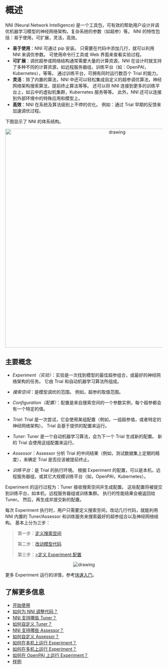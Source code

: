 # 概述

NNI (Neural Network Intelligence) 是一个工具包，可有效的帮助用户设计并调优机器学习模型的神经网络架构，复杂系统的参数（如超参）等。 NNI 的特性包括：易于使用，可扩展，灵活，高效。

* **易于使用**：NNI 可通过 pip 安装。 只需要在代码中添加几行，就可以利用 NNI 来调优参数。 可使用命令行工具或 Web 界面来查看实验过程。
* **可扩展**：调优超参或网络结构通常需要大量的计算资源。NNI 在设计时就支持了多种不同的计算资源，如远程服务器组，训练平台（如：OpenPAI，Kubernetes），等等。 通过训练平台，可拥有同时运行数百个 Trial 的能力。
* **灵活**：除了内置的算法，NNI 中还可以轻松集成自定义的超参调优算法，神经网络架构搜索算法，提前终止算法等等。 还可以将 NNI 连接到更多的训练平台上，如云中的虚拟机集群，Kubernetes 服务等等。 此外，NNI 还可以连接到外部环境中的特殊应用和模型上。
* **高效**：NNI 在系统及算法级别上不停的优化。 例如：通过 Trial 早期的反馈来加速调优过程。

下图显示了 NNI 的体系结构。

<p align="center">
<img src="https://user-images.githubusercontent.com/23273522/51816536-ed055580-2301-11e9-8ad8-605a79ee1b9a.png" alt="drawing" width="700"/>
</p>

## 主要概念

* *Experiment（实验）*：实验是一次找到模型的最佳超参组合，或最好的神经网络架构的任务。 它由 Trial 和自动机器学习算法所组成。

* *搜索空间*：是模型调优的范围。 例如，超参的取值范围。

* *Configuration（配置）*：配置是来自搜索空间的一个参数实例，每个超参都会有一个特定的值。

* *Trial*: Trial 是一次尝试，它会使用某组配置（例如，一组超参值，或者特定的神经网络架构）。 Trial 会基于提供的配置来运行。

* *Tuner*: Tuner 是一个自动机器学习算法，会为下一个 Trial 生成新的配置。 新的 Trial 会使用这组配置来运行。

* *Assessor*：Assessor 分析 Trial 的中间结果（例如，测试数据集上定期的精度），来确定 Trial 是否应该被提前终止。

* *训练平台*：是 Trial 的执行环境。 根据 Experiment 的配置，可以是本机，远程服务器组，或其它大规模训练平台（如，OpenPAI，Kubernetes）。

Experiment 的运行过程为：Tuner 接收搜索空间并生成配置。 这些配置将被提交到训练平台，如本机，远程服务器组或训练集群。 执行的性能结果会被返回给 Tuner。 然后，再生成并提交新的配置。

每次 Experiment 执行时，用户只需要定义搜索空间，改动几行代码，就能利用 NNI 内置的 Tuner/Assessor 和训练服务来搜索最好的超参组合以及神经网络结构。 基本上分为三步：

> 第一步：[定义搜索空间](Tutorial/SearchSpaceSpec.md)
> 
> 第二步：[改动模型代码](TrialExample/Trials.md)
> 
> 第三步：[>定义 Experiment 配置](Tutorial/ExperimentConfig.md)

<p align="center">
<img src="https://user-images.githubusercontent.com/23273522/51816627-5d13db80-2302-11e9-8f3e-627e260203d5.jpg" alt="drawing"/>
</p>

更多 Experiment 运行的详情，参考[快速入门](Tutorial/QuickStart.md)。

## 了解更多信息

* [开始使用](Tutorial/QuickStart.md)
* [如何为 NNI 调整代码？](TrialExample/Trials.md)
* [NNI 支持哪些 Tuner？](Tuner/BuiltinTuner.md)
* [如何自定义 Tuner？](Tuner/CustomizeTuner.md)
* [NNI 支持哪些 Assessor？](Assessor/BuiltinAssessor.md)
* [如何自定义 Assessor？](Assessor/CustomizeAssessor.md)
* [如何在本机上运行 Experiment？](TrainingService/LocalMode.md)
* [如何在多机上运行 Experiment？](TrainingService/RemoteMachineMode.md)
* [如何在 OpenPAI 上运行 Experiment？](TrainingService/PaiMode.md)
* [样例](TrialExample/MnistExamples.md)